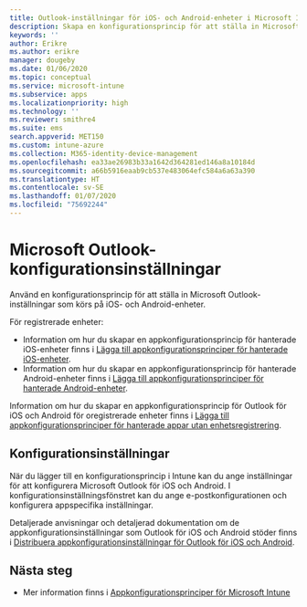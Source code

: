 ```yaml
---
title: Outlook-inställningar för iOS- och Android-enheter i Microsoft Intune
description: Skapa en konfigurationsprincip för att ställa in Microsoft Outlook-inställningar som körs på iOS- och Android-enheter.
keywords: ''
author: Erikre
ms.author: erikre
manager: dougeby
ms.date: 01/06/2020
ms.topic: conceptual
ms.service: microsoft-intune
ms.subservice: apps
ms.localizationpriority: high
ms.technology: ''
ms.reviewer: smithre4
ms.suite: ems
search.appverid: MET150
ms.custom: intune-azure
ms.collection: M365-identity-device-management
ms.openlocfilehash: ea33ae26983b33a1642d364281ed146a8a10184d
ms.sourcegitcommit: a66b5916eaab9cb537e483064efc584a6a63a390
ms.translationtype: HT
ms.contentlocale: sv-SE
ms.lasthandoff: 01/07/2020
ms.locfileid: "75692244"
---
```

# <a name="microsoft-outlook-configuration-settings"></a>Microsoft Outlook-konfigurationsinställningar 

Använd en konfigurationsprincip för att ställa in Microsoft Outlook-inställningar som körs på iOS- och Android-enheter. 

För registrerade enheter:
- Information om hur du skapar en appkonfigurationsprincip för hanterade iOS-enheter finns i [Lägga till appkonfigurationsprinciper för hanterade iOS-enheter](app-configuration-policies-use-ios.md). 
- Information om hur du skapar en appkonfigurationsprincip för hanterade Android-enheter finns i [Lägga till appkonfigurationsprinciper för hanterade Android-enheter](app-configuration-policies-use-android.md). 

Information om hur du skapar en appkonfigurationsprincip för Outlook för iOS och Android för oregistrerade enheter finns i [Lägga till appkonfigurationsprinciper för hanterade appar utan enhetsregistrering](app-configuration-policies-managed-app.md).

## <a name="configuration-settings"></a>Konfigurationsinställningar

När du lägger till en konfigurationsprincip i Intune kan du ange inställningar för att konfigurera Microsoft Outlook för iOS och Android. I konfigurationsinställningsfönstret kan du ange e-postkonfigurationen och konfigurera appspecifika inställningar.

Detaljerade anvisningar och detaljerad dokumentation om de appkonfigurationsinställningar som Outlook för iOS och Android stöder finns i [Distribuera appkonfigurationsinställningar för Outlook för iOS och Android](https://docs.microsoft.com/exchange/clients-and-mobile-in-exchange-online/outlook-for-ios-and-android/outlook-for-ios-and-android-configuration-with-microsoft-intune).

## <a name="next-steps"></a>Nästa steg

- Mer information finns i [Appkonfigurationsprinciper för Microsoft Intune](app-configuration-policies-overview.md)
